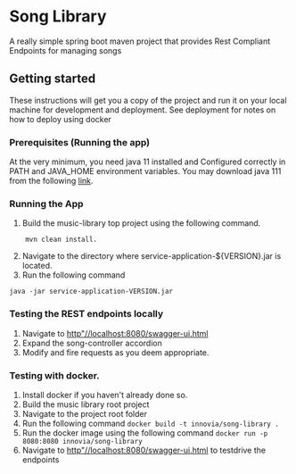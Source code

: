 # Song Library
A really simple spring boot maven project that provides Rest Compliant Endpoints for managing songs
## Getting started
These instructions will get you a copy of the project and run it on your local machine for development and deployment. See deployment for notes on how to deploy using docker

### Prerequisites (Running the app)
At the very minimum, you need java 11 installed and Configured correctly in PATH and JAVA_HOME environment variables. You may download java 111 from the following [link](https://www.oracle.com/java/technologies/javase-jdk11-downloads.html).

### Running the App
1. Build the music-library top project using the following command.
 ```shell script
     mvn clean install.
 ```

2. Navigate to the directory where service-application-${VERSION}.jar is located.
3. Run the following command
```shell script
java -jar service-application-VERSION.jar
``` 
### Testing the REST endpoints locally
1. Navigate to [http"//localhost:8080/swagger-ui.html](http://localhost:8080/swagger-ui.html#)
2. Expand the song-controller accordion
3. Modify and fire requests as you deem appropriate.

### Testing with docker.
1. Install docker if you haven't already done so.
2. Build the music library root project
3. Navigate to the project root folder 
4. Run the following command  ```docker build -t innovia/song-library .```
5. Run the docker image using the following command ```docker run -p 8080:8080 innovia/song-library```
6. Navigate to [http"//localhost:8080/swagger-ui.html](http://localhost:8080/swagger-ui.html#) to testdrive the endpoints
